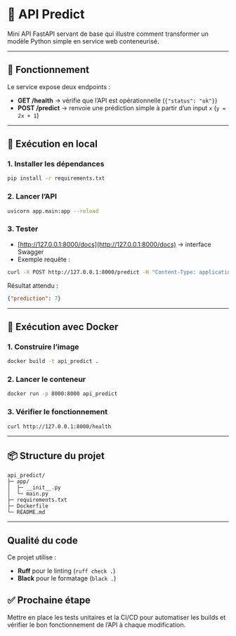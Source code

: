 # 🧠 API Predict

Mini API FastAPI servant de base qui illustre comment transformer un modèle Python simple en service web conteneurisé.

---

## 🚀 Fonctionnement

Le service expose deux endpoints :
- **GET /health** → vérifie que l’API est opérationnelle (`{"status": "ok"}`)
- **POST /predict** → renvoie une prédiction simple à partir d’un input `x` (`y = 2x + 1`)

---

## 🧩 Exécution en local

### 1. Installer les dépendances
```bash
pip install -r requirements.txt
```

### 2. Lancer l’API
```bash
uvicorn app.main:app --reload
```

### 3. Tester
- [http://127.0.0.1:8000/docs](http://127.0.0.1:8000/docs) → interface Swagger  
- Exemple requête :
```bash
curl -X POST http://127.0.0.1:8000/predict -H "Content-Type: application/json" -d '{"x": 3}'
```

Résultat attendu :
```json
{"prediction": 7}
```

---

## 🐳 Exécution avec Docker

### 1. Construire l’image
```bash
docker build -t api_predict .
```

### 2. Lancer le conteneur
```bash
docker run -p 8000:8000 api_predict
```

### 3. Vérifier le fonctionnement
```bash
curl http://127.0.0.1:8000/health
```

---

## 📦 Structure du projet

```
api_predict/
├─ app/
│  ├─ __init__.py
│  └─ main.py
├─ requirements.txt
├─ Dockerfile
└─ README.md
```

---

## Qualité du code
Ce projet utilise :
- **Ruff** pour le linting (`ruff check .`)
- **Black** pour le formatage (`black .`)

## ✅ Prochaine étape
Mettre en place les tests unitaires et la CI/CD pour automatiser les builds et vérifier le bon fonctionnement de l’API à chaque modification.